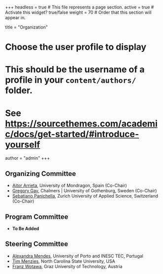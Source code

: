 +++
headless = true  # This file represents a page section.
active = true  # Activate this widget? true/false
weight = 70  # Order that this section will appear in.

title = "Organization"

# Choose the user profile to display
# This should be the username of a profile in your `content/authors/` folder.
# See https://sourcethemes.com/academic/docs/get-started/#introduce-yourself
author = "admin"
+++

## Organizing Committee
 - [Aitor Arrieta](https://aitorarrietamarcos.github.io/), University of Mondragon, Spain (Co-Chair) 
 - [Gregory Gay](https://greggay.com/), Chalmers | University of Gothenburg, Sweden (Co-Chair)
 - [Sebatiano Panichella](https://spanichella.github.io/), Zurich University of Applied Science, Switzerland (Co-Chair)

## Program Committee
 - **To Be Added**

## Steering Committee
 - [Alexandra Mendes](https://archimendes.com), University of Porto and INESC TEC, Portugal
 - [Tim Menzies](https://menzies.us/), North Carolina State University, USA
 - [Franz Wotawa](http://www.ist.tugraz.at/staff/wotawa/), Graz University of Technology, Austria

